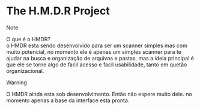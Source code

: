 # The H.M.D.R Project

> [!NOTE]
> O que é o HMDR?
> <br>
> o HMDR esta sendo desenvolvido para ser um scanner simples mas com muito potencial, no momento ele é apenas um simples scanner para te ajudar na busca e organização de arquivos e pastas, mas a ideia principal é que ele se torne algo de facil acesso e facil usabilidade, tanto em quetão organizacional.

> [!WARNING]
> O HMDR ainda esta sob desenvolvimento. Então não espere muito dele. no momento apenas a base da interface esta pronta.
